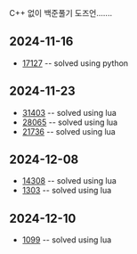 C++ 없이 백준풀기 도즈언.......

## 2024-11-16

* [17127](./BruteForce/17127.py) -- solved using python


## 2024-11-23

* [31403](./Implementation/31403.lua) -- solved using lua
* [28065](./Implementation/28065.lua) -- solved using lua
* [21736](./DFS/21736.lua) -- solved using lua

## 2024-12-08 

* [14308](./Implementation/14308.lua) -- solved using lua
* [1303](./DFS/1303.lua) -- solved using lua

## 2024-12-10

* [1099](./DynamicProgramming/1099.lua) -- solved using lua
